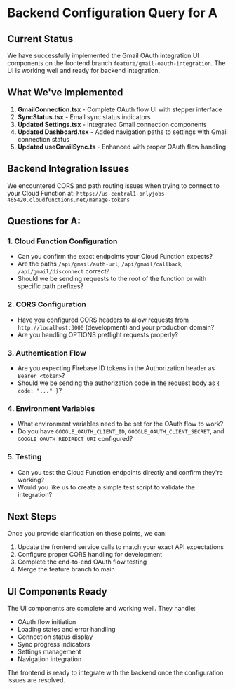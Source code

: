 # Backend Configuration Query for A

## Current Status
We have successfully implemented the Gmail OAuth integration UI components on the frontend branch `feature/gmail-oauth-integration`. The UI is working well and ready for backend integration.

## What We've Implemented
1. **GmailConnection.tsx** - Complete OAuth flow UI with stepper interface
2. **SyncStatus.tsx** - Email sync status indicators 
3. **Updated Settings.tsx** - Integrated Gmail connection components
4. **Updated Dashboard.tsx** - Added navigation paths to settings with Gmail connection status
5. **Updated useGmailSync.ts** - Enhanced with proper OAuth flow handling

## Backend Integration Issues
We encountered CORS and path routing issues when trying to connect to your Cloud Function at:
`https://us-central1-onlyjobs-465420.cloudfunctions.net/manage-tokens`

## Questions for A:

### 1. Cloud Function Configuration
- Can you confirm the exact endpoints your Cloud Function expects?
- Are the paths `/api/gmail/auth-url`, `/api/gmail/callback`, `/api/gmail/disconnect` correct?
- Should we be sending requests to the root of the function or with specific path prefixes?

### 2. CORS Configuration
- Have you configured CORS headers to allow requests from `http://localhost:3000` (development) and your production domain?
- Are you handling OPTIONS preflight requests properly?

### 3. Authentication Flow
- Are you expecting Firebase ID tokens in the Authorization header as `Bearer <token>`?
- Should we be sending the authorization code in the request body as `{ code: "..." }`?

### 4. Environment Variables
- What environment variables need to be set for the OAuth flow to work?
- Do you have `GOOGLE_OAUTH_CLIENT_ID`, `GOOGLE_OAUTH_CLIENT_SECRET`, and `GOOGLE_OAUTH_REDIRECT_URI` configured?

### 5. Testing
- Can you test the Cloud Function endpoints directly and confirm they're working?
- Would you like us to create a simple test script to validate the integration?

## Next Steps
Once you provide clarification on these points, we can:
1. Update the frontend service calls to match your exact API expectations
2. Configure proper CORS handling for development
3. Complete the end-to-end OAuth flow testing
4. Merge the feature branch to main

## UI Components Ready
The UI components are complete and working well. They handle:
- OAuth flow initiation
- Loading states and error handling
- Connection status display
- Sync progress indicators
- Settings management
- Navigation integration

The frontend is ready to integrate with the backend once the configuration issues are resolved.